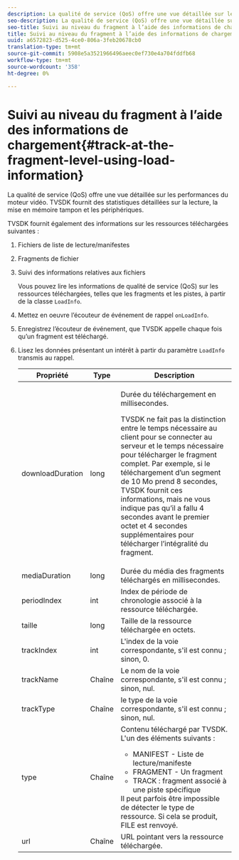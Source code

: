 ```yaml
---
description: La qualité de service (QoS) offre une vue détaillée sur les performances du moteur vidéo. TVSDK fournit des statistiques détaillées sur la lecture, la mise en mémoire tampon et les périphériques.
seo-description: La qualité de service (QoS) offre une vue détaillée sur les performances du moteur vidéo. TVSDK fournit des statistiques détaillées sur la lecture, la mise en mémoire tampon et les périphériques.
seo-title: Suivi au niveau du fragment à l’aide des informations de chargement
title: Suivi au niveau du fragment à l’aide des informations de chargement
uuid: a6572823-d525-4ce0-806a-3feb20678cb0
translation-type: tm+mt
source-git-commit: 5908e5a3521966496aeec0ef730e4a704fddfb68
workflow-type: tm+mt
source-wordcount: '358'
ht-degree: 0%

---
```



# Suivi au niveau du fragment à l’aide des informations de chargement{#track-at-the-fragment-level-using-load-information}

La qualité de service (QoS) offre une vue détaillée sur les performances du moteur vidéo. TVSDK fournit des statistiques détaillées sur la lecture, la mise en mémoire tampon et les périphériques.

TVSDK fournit également des informations sur les ressources téléchargées suivantes :

1. Fichiers de liste de lecture/manifestes
1. Fragments de fichier
1. Suivi des informations relatives aux fichiers

   Vous pouvez lire les informations de qualité de service (QoS) sur les ressources téléchargées, telles que les fragments et les pistes, à partir de la classe `LoadInfo`.

1. Mettez en oeuvre l’écouteur de événement de rappel `onLoadInfo`.
1. Enregistrez l’écouteur de événement, que TVSDK appelle chaque fois qu’un fragment est téléchargé.
1. Lisez les données présentant un intérêt à partir du paramètre `LoadInfo` transmis au rappel.

   <table id="table_06BD536A23AB4A73B510998426BAE143"> 
    <thead> 
      <tr> 
      <th colname="col01" class="entry"> Propriété </th> 
      <th colname="col1" class="entry"> Type </th> 
      <th colname="col2" class="entry"> Description </th> 
      </tr> 
    </thead>
    <tbody> 
      <tr> 
      <td colname="col01"> <span class="codeph"> downloadDuration  </span> </td> 
      <td colname="col1"> <span class="codeph"> long  </span> </td> 
      <td colname="col2"> <p>Durée du téléchargement en millisecondes. </p> <p>TVSDK ne fait pas la distinction entre le temps nécessaire au client pour se connecter au serveur et le temps nécessaire pour télécharger le fragment complet. Par exemple, si le téléchargement d’un segment de 10 Mo prend 8 secondes, TVSDK fournit ces informations, mais ne vous indique pas qu’il a fallu 4 secondes avant le premier octet et 4 secondes supplémentaires pour télécharger l’intégralité du fragment. </p> </td> 
      </tr> 
      <tr> 
      <td colname="col01"> <span class="codeph"> mediaDuration  </span> </td> 
      <td colname="col1"> <span class="codeph"> long  </span> </td> 
      <td colname="col2"> Durée du média des fragments téléchargés en millisecondes. </td> 
      </tr> 
      <tr> 
      <td colname="col01"> <span class="codeph"> periodIndex  </span> </td> 
      <td colname="col1"> <span class="codeph"> int  </span> </td> 
      <td colname="col2"> Index de période de chronologie associé à la ressource téléchargée. </td> 
      </tr> 
      <tr> 
      <td colname="col01"> <span class="codeph"> taille  </span> </td> 
      <td colname="col1"> <span class="codeph"> long  </span> </td> 
      <td colname="col2"> Taille de la ressource téléchargée en octets. </td> 
      </tr> 
      <tr> 
      <td colname="col01"> <span class="codeph"> trackIndex  </span> </td> 
      <td colname="col1"> <span class="codeph"> int  </span> </td> 
      <td colname="col2"> L'index de la voie correspondante, s'il est connu ; sinon, 0. </td> 
      </tr> 
      <tr> 
      <td colname="col01"> <span class="codeph"> trackName  </span> </td> 
      <td colname="col1"> <span class="codeph"> Chaîne  </span> </td> 
      <td colname="col2"> Le nom de la voie correspondante, s'il est connu ; sinon, nul. </td> 
      </tr> 
      <tr> 
      <td colname="col01"> <span class="codeph"> trackType  </span> </td> 
      <td colname="col1"> <span class="codeph"> Chaîne  </span> </td> 
      <td colname="col2"> le type de la voie correspondante, s'il est connu ; sinon, nul. </td> 
      </tr> 
      <tr> 
      <td colname="col01"> <span class="codeph"> type  </span> </td> 
      <td colname="col1"> <span class="codeph"> Chaîne  </span> </td> 
      <td colname="col2"> Contenu téléchargé par TVSDK. L'un des éléments suivants : 
      <ul id="ul_9C3BDEBD878544DA95C7FF81114F9B5C"> 
      <li id="li_A093552B492A44FD8B30785E465F6886">MANIFEST - Liste de lecture/manifeste </li> 
      <li id="li_DEF9AC71AA564F9BB4C5D4E834432EE5">FRAGMENT - Un fragment </li> 
      <li id="li_57821F47B6F04CD38570BCE6447A01B8">TRACK : fragment associé à une piste spécifique </li> 
      </ul> Il peut parfois être impossible de détecter le type de ressource. Si cela se produit, FILE est renvoyé. </td> 
      </tr> 
      <tr> 
      <td colname="col01"> <span class="codeph"> url  </span> </td> 
      <td colname="col1"> <span class="codeph"> Chaîne  </span> </td> 
      <td colname="col2"> URL pointant vers la ressource téléchargée. </td> 
      </tr> 
    </tbody> 
   </table>
